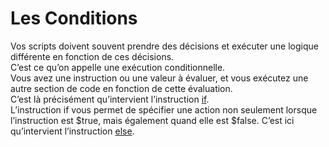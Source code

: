 # Les Conditions

Vos scripts doivent souvent prendre des décisions et exécuter une logique différente en fonction de ces décisions.  
C’est ce qu’on appelle une exécution conditionnelle.  
Vous avez une instruction ou une valeur à évaluer, et vous exécutez une autre section de code en fonction de cette évaluation.  
C’est là précisément qu’intervient l’instruction [if](https://github.com/Flodagnas/FlorianDAGNAS_Linux/blob/main/Cours_PowerShell/If.md).  
L’instruction if vous permet de spécifier une action non seulement lorsque l’instruction est $true, mais également quand elle est $false. 
C’est ici qu’intervient l’instruction [else](https://github.com/Flodagnas/FlorianDAGNAS_Linux/blob/main/Cours_PowerShell/Else.md).
